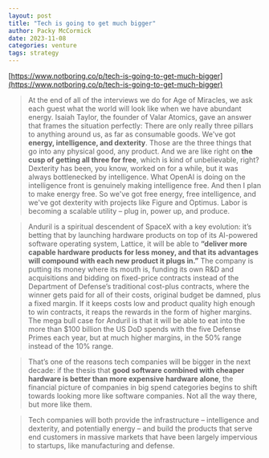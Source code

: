 ```yaml
---
layout: post
title: "Tech is going to get much bigger"
author: Packy McCormick
date: 2023-11-08
categories: venture
tags: strategy
---
```


[https://www.notboring.co/p/tech-is-going-to-get-much-bigger](https://www.notboring.co/p/tech-is-going-to-get-much-bigger)

> At the end of all of the interviews we do for Age of Miracles, we ask each guest what the world will look like when we have abundant energy. Isaiah Taylor, the founder of Valar Atomics, gave an answer that frames the situation perfectly: 
> There are only really three pillars to anything around us, as far as consumable goods. We've got **energy, intelligence, and dexterity**. Those are the three things that go into any physical good, any product. And we are like right on **the cusp of getting all three for free**, which is kind of unbelievable, right? Dexterity has been, you know, worked on for a while, but it was always bottlenecked by intelligence. What OpenAI is doing on the intelligence front is genuinely making intelligence free.
> And then I plan to make energy free. So we've got free energy, free intelligence, and we've got dexterity with projects like Figure and Optimus. Labor is becoming a scalable utility – plug in, power up, and produce. 

> Anduril is a spiritual descendent of SpaceX with a key evolution: it’s betting that by launching hardware products on top of its AI-powered software operating system, Lattice, it will be able to **“deliver more capable hardware products for less money, and that its advantages will compound with each new product it plugs in.”**
> The company is putting its money where its mouth is, funding its own R&D and acquisitions and bidding on fixed-price contracts instead of the Department of Defense’s traditional cost-plus contracts, where the winner gets paid for all of their costs, original budget be damned, plus a fixed margin. If it keeps costs low and product quality high enough to win contracts, it reaps the rewards in the form of higher margins. 
> The mega bull case for Anduril is that it will be able to eat into the more than $100 billion the US DoD spends with the five Defense Primes each year, but at much higher margins, in the 50% range instead of the 10% range. 

> That’s one of the reasons tech companies will be bigger in the next decade: if the thesis that **good software combined with cheaper hardware is better than more expensive hardware alone**, the financial picture of companies in big spend categories begins to shift towards looking more like software companies. Not all the way there, but more like them. 

> Tech companies will both provide the infrastructure – intelligence and dexterity, and potentially energy – and build the products that serve end customers in massive markets that have been largely impervious to startups, like manufacturing and defense.